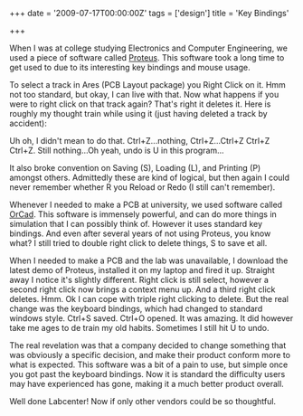 +++
date = '2009-07-17T00:00:00Z'
tags = ['design']
title = 'Key Bindings'

+++

When I was at college studying Electronics and Computer Engineering, we used a piece of software called [Proteus][1].  This software took a long time to get used to due to its interesting key bindings and mouse usage.

To select a track in Ares (PCB Layout package) you Right Click on it. Hmm not too standard, but okay, I can live with that.  Now what happens if you were to right click on that track again? That's right it deletes it. Here is roughly my thought train while using it (just having deleted a track by accident):

Uh oh, I didn't mean to do that. Ctrl+Z...nothing, Ctrl+Z...Ctrl+Z Ctrl+Z Ctrl+Z. Still nothing...Oh yeah, undo is U in this program...

It also broke convention on Saving (S), Loading (L), and Printing (P) amongst others.  Admittedly these are kind of logical, but then again I could never remember whether R you Reload or Redo (I still can't remember).

Whenever I needed to make a PCB at university, we used software called [OrCad][2].  This software is immensely powerful, and can do more things in simulation that I can possibly think of.  However it uses standard key bindings.  And even after several years of not using Proteus, you know what? I still tried to double right click to delete things, S to save et all.

When I needed to make a PCB and the lab was unavailable, I download the latest demo of Proteus, installed it on my laptop and fired it up. Straight away I notice it's slightly different.  Right click is still select, however a second right click now brings a context menu up.  And a third right click deletes. Hmm. Ok I can cope with triple right clicking to delete.  But the real change was the keyboard bindings, which had changed to standard windows style. Ctrl+S saved. Ctrl+O opened.  It was amazing. It did however take me ages to de train my old habits. Sometimes I still hit U to undo.

The real revelation was that a company decided to change something that was obviously a specific decision, and make their product conform more to what is expected.  This software was a bit of a pain to use, but simple once you got past the keyboard bindings.  Now it is standard the difficulty users may have experienced has gone, making it a much better product overall.

Well done Labcenter! Now if only other vendors could be so thoughtful.

[1]: http://www.labcenter.co.uk/products/pcb_overview.cfm
[2]: http://www.cadence.com/orcad/